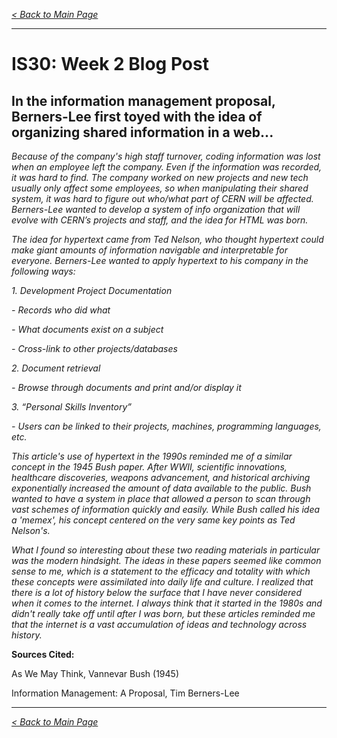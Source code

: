 *[< Back to Main Page](index.md)*

---

# IS30: Week 2 Blog Post


## In the information management proposal, Berners-Lee first toyed with the idea of organizing shared information in a web...

*Because of the company's high staff turnover, coding information was lost when an employee left the company. Even if the information was recorded, it was hard to find. The company worked on new projects and new tech usually only affect some employees, so when manipulating their shared system, it was hard to figure out who/what part of CERN will be affected.
Berners-Lee wanted to develop a system of info organization that will evolve with CERN’s projects and staff, and the idea for HTML was born.*

*The idea for hypertext came from Ted Nelson, who thought hypertext could make giant amounts of information navigable and interpretable for everyone. Berners-Lee wanted to apply hypertext to his company in the following ways:*

*1. Development Project Documentation*

  *- Records who did what*
  
  *- What documents exist on a subject*
  
  *- Cross-link to other projects/databases*
  
*2. Document retrieval*

  *- Browse through documents and print and/or display it*
  
*3. “Personal Skills Inventory”*

  *- Users can be linked to their projects, machines, programming languages, etc.*
  
*This article's use of hypertext in the 1990s reminded me of a similar concept in the 1945 Bush paper. After WWII, scientific innovations, healthcare discoveries, weapons advancement, and historical archiving exponentially increased the amount of data available to the public. Bush wanted to have a system in place that allowed a person to scan through vast schemes of information quickly and easily. While Bush called his idea a 'memex', his concept centered on the very same key points as Ted Nelson's.*

*What I found so interesting about these two reading materials in particular was the modern hindsight. The ideas in these papers seemed like common sense to me, which is a statement to the efficacy and totality with which these concepts were assimilated into daily life and culture. I realized that there is a lot of history below the surface that I have never considered when it comes to the internet. I always think that it started in the 1980s and didn't really take off until after I was born, but these articles reminded me that the internet is a vast accumulation of ideas and technology across history.*


**Sources Cited:**

As We May Think, Vannevar Bush (1945)

Information Management: A Proposal, Tim Berners-Lee

---

*[< Back to Main Page](index.md)*

